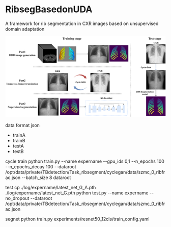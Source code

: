 # RibsegBasedonUDA

A framework for rib segmentation in CXR images based on unsupervised domain adaptation

![framework](/images/resunet-ribsegroute3.png)



data format json
  - trainA
  - trainB
  - testA
  - testB

cycle train python train.py --name expername --gpu_ids 0,1 --n_epochs 100 --n_epochs_decay 100 --dataroot /opt/data/private/TBdetection/Task_ribsegment/cyclegan/data/szmc_0_ribfrac.json --batch_size 8
  dataroot 

test cp ./log/expername/latest_net_G_A.pth ./log/expername/latest_net_G.pth
        python test.py --name expername --no_dropout --dataroot /opt/data/private/TBdetection/Task_ribsegment/cyclegan/data/szmc_0_ribfrac.json

segnet
python train.py experiments/resnet50_12cls/train_config.yaml
